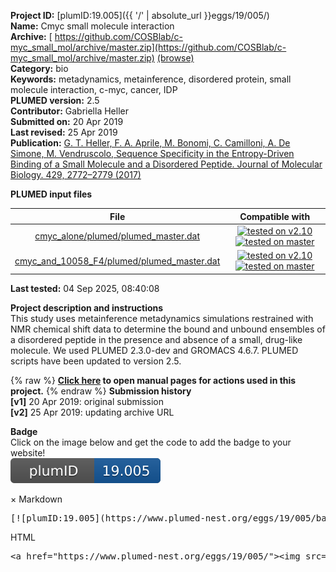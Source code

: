 **Project ID:** [plumID:19.005]({{ '/' | absolute_url }}eggs/19/005/)  
**Name:**  Cmyc small molecule interaction  
**Archive:** [ https://github.com/COSBlab/c-myc_small_mol/archive/master.zip](https://github.com/COSBlab/c-myc_small_mol/archive/master.zip) [(browse)](https://github.com/COSBlab/c-myc_small_mol/tree/master)  
**Category:**  bio  
**Keywords:**  metadynamics, metainference, disordered protein, small molecule interaction, c-myc, cancer, IDP  
**PLUMED version:**  2.5  
**Contributor:**  Gabriella Heller  
**Submitted on:** 20 Apr 2019  
**Last revised:** 25 Apr 2019  
**Publication:** [G. T. Heller, F. A. Aprile, M. Bonomi, C. Camilloni, A. De Simone, M. Vendruscolo, Sequence Specificity in the Entropy-Driven Binding of a Small Molecule and a Disordered Peptide. Journal of Molecular Biology. 429, 2772–2779 (2017)](http://dx.doi.org/10.1016/j.jmb.2017.07.016)  
  
**PLUMED input files**  
  
| File     | Compatible with |  
|:--------:|:--------:|  
| [cmyc_alone/plumed/plumed_master.dat](./data/cmyc_alone/plumed/plumed_master.dat.md) |  [![tested on v2.10](https://img.shields.io/badge/v2.10-passing-green.svg)](data/cmyc_alone/plumed/plumed_master.dat.plumed.stderr) [![tested on master](https://img.shields.io/badge/master-passing-green.svg)](data/cmyc_alone/plumed/plumed_master.dat.plumed_master.stderr) |  
| [cmyc_and_10058_F4/plumed/plumed_master.dat](./data/cmyc_and_10058_F4/plumed/plumed_master.dat.md) |  [![tested on v2.10](https://img.shields.io/badge/v2.10-passing-green.svg)](data/cmyc_and_10058_F4/plumed/plumed_master.dat.plumed.stderr) [![tested on master](https://img.shields.io/badge/master-passing-green.svg)](data/cmyc_and_10058_F4/plumed/plumed_master.dat.plumed_master.stderr) |  
  
**Last tested:**  04 Sep 2025, 08:40:08
  
**Project description and instructions**  
This study uses metainference metadynamics simulations restrained with NMR chemical shift data to determine the bound and unbound ensembles of a disordered peptide in the presence and absence of a small, drug-like molecule. We used PLUMED 2.3.0-dev and GROMACS 4.6.7. PLUMED scripts have been updated to version 2.5.

  
{% raw %}
<b><a href="https://www.plumed.org/doc-master/user-doc/html/actionlist/?actions=ALPHABETA,COORDINATION,GYRATION,CENTER,METAINFERENCE,PBMETAD,CS2BACKBONE,PRINT,GROUP,MOLINFO,DISTANCE,WHOLEMOLECULES,INCLUDE" target="_blank">Click here</a> to open manual pages for actions used in this project.</b>
{% endraw %}
**Submission history**  
**[v1]** 20 Apr 2019: original submission  
**[v2]** 25 Apr 2019: updating archive URL  
  
**Badge**  
Click on the image below and get the code to add the badge to your website!  
<img src="./badge.svg" alt="plumeDnest:19.005" id="myBtn" class="badge">
<div id="myModal" class="modal">
  <div class="modal-content">
    <span class="close">&times;</span>
    Markdown<pre>[![plumID:19.005](https://www.plumed-nest.org/eggs/19/005/badge.svg)](https://www.plumed-nest.org/eggs/19/005/)</pre>
    HTML<pre>&lt;a href="https://www.plumed-nest.org/eggs/19/005/"&gt;&lt;img src="https://www.plumed-nest.org/eggs/19/005/badge.svg" alt="plumID:19.005"&gt;&lt;/a&gt;</pre>
  </div>
</div>
